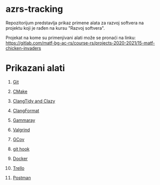 # azrs-tracking
Repozitorijum predstavlja prikaz primene alata za razvoj softvera na projektu koji je rađen na kursu "Razvoj softvera".

Projekat na kome su primenjivani alati može se pronaći na linku: https://gitlab.com/matf-bg-ac-rs/course-rs/projects-2020-2021/15-matf-chicken-invaders

# Prikazani alati

1. [Git](https://gitlab.com/AleksandarLisov/azrs-tracking/-/issues/12)

2. [CMake](https://gitlab.com/AleksandarLisov/azrs-tracking/-/issues/1)

3. [ClangTidy and Clazy](https://gitlab.com/AleksandarLisov/azrs-tracking/-/issues/2)

4. [ClangFormat](https://gitlab.com/AleksandarLisov/azrs-tracking/-/issues/6)

5. [Gammaray](https://gitlab.com/AleksandarLisov/azrs-tracking/-/issues/5)

6. [Valgrind](https://gitlab.com/AleksandarLisov/azrs-tracking/-/issues/7)

7. [GCov](https://gitlab.com/AleksandarLisov/azrs-tracking/-/issues/8)

8. [git hook](https://gitlab.com/AleksandarLisov/azrs-tracking/-/issues/9)

9. [Docker](https://gitlab.com/AleksandarLisov/azrs-tracking/-/issues/11)

10. [Trello](https://gitlab.com/AleksandarLisov/azrs-tracking/-/issues/10)

11. [Postman](https://gitlab.com/AleksandarLisov/azrs-tracking/-/issues/13)

